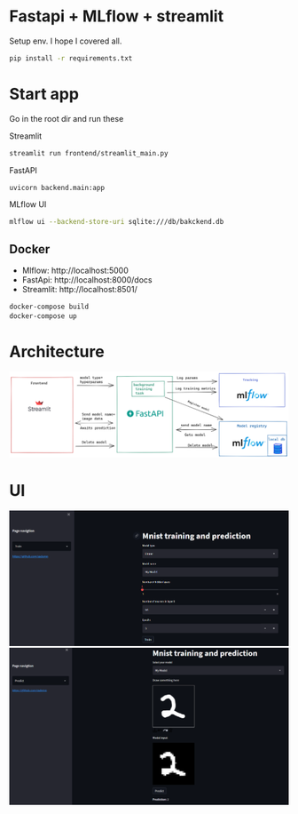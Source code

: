 # Fastapi + MLflow + streamlit

Setup env. I hope I covered all.
```bash
pip install -r requirements.txt
```
# Start app
Go in the root dir and run these

Streamlit
```bash
streamlit run frontend/streamlit_main.py
```

FastAPI 
```
uvicorn backend.main:app
```

MLflow UI
```bash
mlflow ui --backend-store-uri sqlite:///db/bakckend.db
```

## Docker
- Mlflow: http://localhost:5000
- FastApi: http://localhost:8000/docs
- Streamlit: http://localhost:8501/

```bash
docker-compose build
docker-compose up
```

# Architecture
![image](resources/arch.png)

# UI 
![image](resources/train_pic.png)
![image](resources/pred_pic.png)
